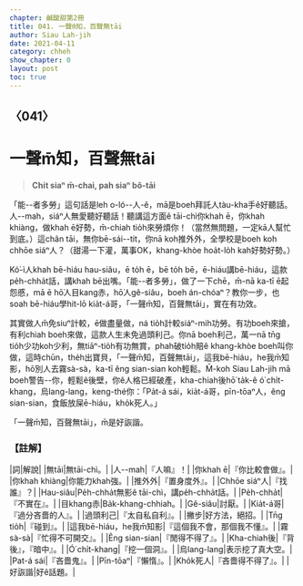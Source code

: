 ```yaml
---
chapter: 鹹酸甜第2冊
title: 041. 一聲m̄知，百聲無tāi
author: Siau Lah-jih
date: 2021-04-11
category: chheh
show_chapter: 0
layout: post
toc: true
---
```


## 〈041〉
# 一聲m̄知，百聲無tāi
> **Chi̍t siaⁿ m̄-chai, pah siaⁿ bô-tāi**

「能--者多勞」這句話是leh o-ló--人-ê，mā是boeh拜託人tàu-kha手ê好聽話。人--mah，siáⁿ人無愛聽好聽話！聽講這方面ê tāi-chì你khah ē，你khah khiàng，做khah ē好勢，m̄-chiah tio̍h來勞煩你！（當然無問題，一定kā人幫忙到底。）這chân tāi，無你bē-sái--tit，你nā koh推外外，全學校是boeh koh chhōe siáⁿ人？（甜湯一下灌，萬事OK，khang-khòe hoa̍t-lo̍h kah好勢好勢。）

Kó͘-ì人khah bē-hiáu hau-siâu，ē to̍h ē，bē to̍h bē，ē-hiáu講bē-hiáu，這款pe̍h-chha̍t話，講khah bē出嘴。「能--者多勞」，做了一下chē，m̄-nā ka-tī ē起怨慼，mā ē hō͘人目kang赤，hō͘人gê-siâu，boeh án-chóaⁿ？教你一步，也soah bē-hiáu學hit-lō kia̍t-á哥，「一聲m̄知，百聲無tāi」，實在有功效。

其實做人m̄免siuⁿ計較，ē做盡量做，ná tio̍h計較siáⁿ-mih功勞。有功boeh來搶，有利chiah boeh來做，這款人生未免過頭利己。你nā boeh利己，萬一nā tn̄g tio̍h少功koh少利，無tiāⁿ-tio̍h有功無賞，phah破tio̍h賠ê khang-khòe boeh叫你做，這時chūn，the̍h出寶貝，「一聲m̄知，百聲無tāi」，這我bē-hiáu，he我m̄知影，hō͘別人去霧sà-sà，ka-tī êng sian-sian koh輕鬆。M̄-koh Siau Lah-jih mā boeh警告--你，輕鬆ê後壁，你ê人格已經破產，kha-chiah後hō͘ ta̍k-ê ó͘ chi̍t-khang，烏lang-lang，keng-thé你：「Pa̍t-á sái，kia̍t-á哥，pīn-tōaⁿ人，êng sian-sian，食飯放屎ē-hiáu，kho̍k死人。」

「一聲m̄知，百聲無tāi」，m̄是好詼諧。

### 【註解】

|詞|解說|
|無tāi|無tāi-chì。|
|人--mah|『人嘛』！|
|你khah ē|『你比較會做』。|
|你khah khiàng|你能力khah強。|
|推外外|『置身度外』。|
|Chhōe siáⁿ人|『找誰』？|
|Hau-siâu|Pe̍h-chha̍t無影ê tāi-chì，講pe̍h-chha̍t話。|
|Pe̍h-chha̍t|『不實在』。|
|目khang赤|Ba̍k-khang-chhiah。|
|Gê-siâu|討厭。|
|Kia̍t-á哥|『過分吝嗇的人』。|
|過頭利己|『太自私自利』。|
|撇步|好方法，絕招。|
|Tn̄g tio̍h|『碰到』。|
|這我bē-hiáu，he我m̄知影|『這個我不會，那個我不懂』。|
|霧sà-sà|『忙得不可開交』。|
|Êng sian-sian|『閒得不得了』。|
|Kha-chiah後|『背後』，『暗中』。|
|Ó͘ chi̍t-khang|『挖一個洞』。|
|烏lang-lang|表示挖了真大空。|
|Pat-á sái|『吝嗇鬼』。|
|Pīn-tōaⁿ|『懶惰』。|
|Kho̍k死人|『吝嗇得不得了』。|
|好詼諧|好ê話題。|
